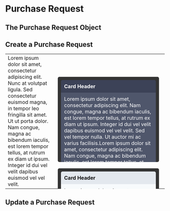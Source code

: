 # Purchase Request

## The Purchase Request Object

## Create a Purchase Request

<style>
  .card-container {
    display: flex;
    flex-wrap: wrap;
    height: 300px;
    /* overflow-y: auto; */
  }
  .card {
    background-color: #333;
    width: 300px;
    height: 250px;
    margin: 10px;
    padding: 10px;
    border-radius: 5px;
  }
  .dark-card-header {
    background-color: #3C4257;
    color: #fff;
    font-weight: bold;
    padding: 10px;
    border-top-left-radius: 5px;
    border-top-right-radius: 5px;
  }
  .dark-card-content {
    background-color: #4F566B;
    color: #fff;
    padding: 10px;
    height: 200px;
    overflow-y: auto;
  }
  .light-card-header {
    background-color: #E3E8EE;
    color: #111;
    font-weight: bold;
    padding: 10px;
    border-top-left-radius: 5px;
    border-top-right-radius: 5px;
  }
  .light-card-content {
    background-color: #F7FAFC;
    color: #111;
    padding: 10px;
    height: 200px;
    overflow-y: auto;
  }
</style>

<table>
  <tr>
    <td width="60%">
      Lorem ipsum dolor sit amet, consectetur adipiscing elit. Nunc at volutpat ligula. Sed consectetur euismod magna, in tempor leo fringilla sit amet. Ut ut porta dolor. Nam congue, magna ac bibendum iaculis, est lorem tempor tellus, at rutrum ex diam ut ipsum. Integer id dui vel velit dapibus euismod vel vel velit.
    </td>
    <td width="40%">
      <div class="card-container">
        <div class="card">
          <div class="dark-card-header">
            Card Header
          </div>
          <div class="dark-card-content">
            Lorem ipsum dolor sit amet, consectetur adipiscing elit. Nam congue, magna ac bibendum iaculis, est lorem tempor tellus, at rutrum ex diam ut ipsum. Integer id dui vel velit dapibus euismod vel vel velit. Sed vel tempor nulla. Ut auctor mi ac varius facilisis.Lorem ipsum dolor sit amet, consectetur adipiscing elit. Nam congue, magna ac bibendum iaculis, est lorem tempor tellus, at rutrum ex diam ut ipsum. Integer id dui vel velit dapibus euismod vel vel velit. Sed vel tempor nulla. Ut auctor mi ac varius facilisis.Lorem ipsum dolor sit amet, consectetur adipiscing elit. Nam congue, magna ac bibendum iaculis, est lorem tempor tellus, at rutrum ex diam ut ipsum. Integer id dui vel velit dapibus euismod vel vel velit. Sed vel tempor nulla. Ut auctor mi ac varius facilisis.
          </div>
        </div>
        <div class="card">
          <div class="light-card-header">
            Card Header
          </div>
          <div class="light-card-content">
            Lorem ipsum dolor sit amet, consectetur adipiscing elit. Nam congue, magna ac bibendum iaculis, est lorem tempor tellus, at rutrum ex diam ut ipsum. Integer id dui vel velit dapibus euismod vel vel velit. Sed vel tempor nulla. Ut auctor mi ac varius facilisis.Lorem ipsum dolor sit amet, consectetur adipiscing elit. Nam congue, magna ac bibendum iaculis, est lorem tempor tellus, at rutrum ex diam ut ipsum. Integer id dui vel velit dapibus euismod vel vel velit. Sed vel tempor nulla. Ut auctor mi ac varius facilisis.Lorem ipsum dolor sit amet, consectetur adipiscing elit. Nam congue, magna ac bibendum iaculis, est lorem tempor tellus, at rutrum ex diam ut ipsum. Integer id dui vel velit dapibus euismod vel vel velit. Sed vel tempor nulla. Ut auctor mi ac varius facilisis.
          </div>
        </div>
      </div>
    </td>
  </tr>
</table>

## Update a Purchase Request
